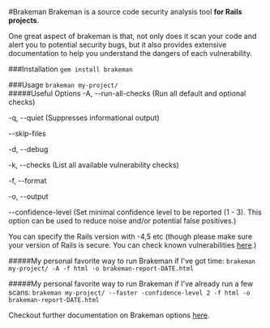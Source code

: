 #Brakeman 
Brakeman is a source code security analysis tool **for Rails projects**. 

One great aspect of brakeman is that, not only does it scan your code and alert you to potential security bugs, but it also provides extensive documentation to help you understand the dangers of each vulnerability. 

###Installation
`gem install brakeman`

###Usage
`brakeman my-project/`  
#####Useful Options
-A, --run-all-checks (Run all default and optional checks)  

-q, --quiet (Suppresses informational output)

--skip-files

-d, --debug

-k, --checks (List all available vulnerability checks)

-f, --format 

-o, --output 

--confidence-level (Set minimal confidence level to be reported (1 - 3). This option can be used to reduce noise and/or potential false positives.)

You can specify the Rails version with -4,5 etc (though please make sure your version of Rails is secure. You can check known vulnerabilities [here][rails_cve].)  

[rails_cve]:https://www.cvedetails.com/vulnerability-list/vendor_id-12043/product_id-22568/Rubyonrails-Ruby-On-Rails.html

#####My personal favorite way to run Brakeman if I've got time:
`brakeman my-project/ -A -f html -o brakeman-report-DATE.html`

#####My personal favorite way to run Brakeman if I've already run a few scans:
`brakeman my-project/ --faster -confidence-level 2 -f html -o brakeman-report-DATE.html`

Checkout further documentation on Brakeman options [here][brakeman_link].

[brakeman_link]:http://brakemanscanner.org/docs/options/


